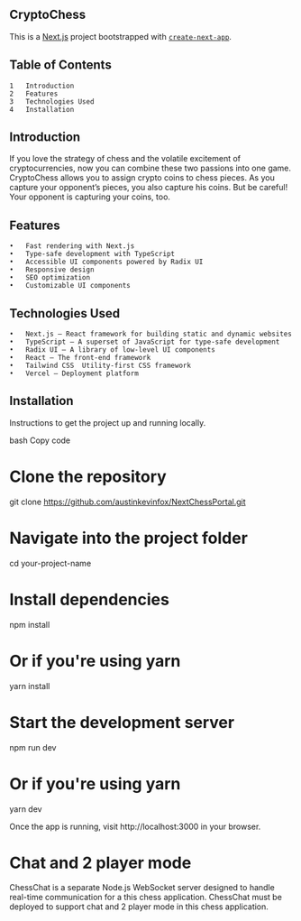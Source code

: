 ## CryptoChess

This is a [Next.js](https://nextjs.org) project bootstrapped with [`create-next-app`](https://nextjs.org/docs/app/api-reference/cli/create-next-app).

## Table of Contents

    1	Introduction
    2	Features
    3	Technologies Used
    4	Installation

## Introduction

If you love the strategy of chess and the volatile excitement of cryptocurrencies, now you can combine these two passions into one game. CryptoChess allows you to assign crypto coins to chess pieces. As you capture your opponent’s pieces, you also capture his coins. But be careful! Your opponent is capturing your coins, too.

## Features

    •	Fast rendering with Next.js
    •	Type-safe development with TypeScript
    •	Accessible UI components powered by Radix UI
    •	Responsive design
    •	SEO optimization
    •	Customizable UI components

## Technologies Used

    •	Next.js – React framework for building static and dynamic websites
    •	TypeScript – A superset of JavaScript for type-safe development
    •	Radix UI – A library of low-level UI components
    •	React – The front-end framework
    •	Tailwind CSS  Utility-first CSS framework
    •	Vercel – Deployment platform

## Installation

Instructions to get the project up and running locally.

bash
Copy code

# Clone the repository

git clone https://github.com/austinkevinfox/NextChessPortal.git

# Navigate into the project folder

cd your-project-name

# Install dependencies

npm install

# Or if you're using yarn

yarn install

# Start the development server

npm run dev

# Or if you're using yarn

yarn dev

Once the app is running, visit http://localhost:3000 in your browser.

# Chat and 2 player mode

ChessChat is a separate Node.js WebSocket server designed to handle real-time communication for a this chess application.
ChessChat must be deployed to support chat and 2 player mode in this chess application.
